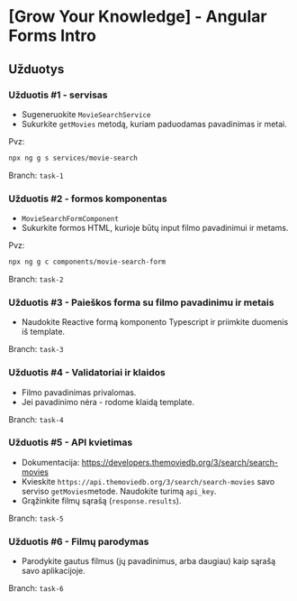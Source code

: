 # [Grow Your Knowledge] - Angular Forms Intro

## Užduotys

### Užduotis #1 - servisas

- Sugeneruokite `MovieSearchService`
- Sukurkite `getMovies` metodą, kuriam paduodamas pavadinimas ir metai.

Pvz:

```bash
npx ng g s services/movie-search
```

Branch: `task-1`

### Užduotis #2 - formos komponentas

- `MovieSearchFormComponent`
- Sukurkite formos HTML, kurioje būtų input filmo pavadinimui ir metams.

Pvz:

```bash
npx ng g c components/movie-search-form
```

Branch: `task-2`

### Užduotis #3 - Paieškos forma su filmo pavadinimu ir metais

- Naudokite Reactive formą komponento Typescript ir priimkite duomenis iš template.

Branch: `task-3`

### Užduotis #4 - Validatoriai ir klaidos

- Filmo pavadinimas privalomas.
- Jei pavadinimo nėra - rodome klaidą template.

Branch: `task-4`

### Užduotis #5 - API kvietimas

- Dokumentacija: https://developers.themoviedb.org/3/search/search-movies
- Kvieskite `https://api.themoviedb.org/3/search/search-movies` savo serviso `getMovies`metode. Naudokite turimą `api_key`.
- Grąžinkite filmų sąrašą (`response.results`).

Branch: `task-5`

### Užduotis #6 - Filmų parodymas

- Parodykite gautus filmus (jų pavadinimus, arba daugiau) kaip sąrašą savo aplikacijoje.

Branch: `task-6`
